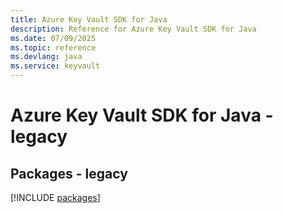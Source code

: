 ```yaml
---
title: Azure Key Vault SDK for Java
description: Reference for Azure Key Vault SDK for Java
ms.date: 07/09/2025
ms.topic: reference
ms.devlang: java
ms.service: keyvault
---
```

# Azure Key Vault SDK for Java - legacy
## Packages - legacy
[!INCLUDE [packages](key-vault-index.md)]